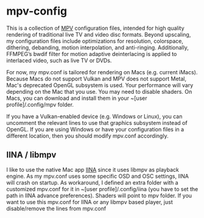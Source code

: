 # mpv-config

This is a collection of [MPV](https://github.com/mpv-player/mpv) configuration files, intended for high quality rendering of traditional live TV and video disc formats. Beyond upscaling, my configuration files include optimizations for resolution, colorspace, dithering, debanding, motion interpolation, and anti-ringing. Additionally, FFMPEG’s bwdif filter for motion adaptive deinterlacing is applied to interlaced video, such as live TV or DVDs.

For now, my mpv.conf is tailored for rendering on Macs (e.g. current iMacs). Because Macs do not support Vulkan and MPV does not support Metal, Mac's deprecated OpenGL subsystem is used. Your performance will vary depending on the Mac that you use. You may need to disable shaders. On Macs, you can download and install them in your ~[user profile]/.config/mpv folder.

If you have a Vulkan-enabled device (e.g. Windows or Linux), you can uncomment the relevant lines to use that graphics subsystem instead of OpenGL. If you are using Windows or have your configuration files in a different location, then you should modify mpv.conf accordingly.

## IINA / libmpv
I like to use the native Mac app [IINA](https://github.com/iina/iina) since it uses libmpv as playback engine. As my mpv.conf uses some specific OSD and OSC settings, IINA will crash on startup. As workaround, I defined an extra folder with a customized mpv.conf for it in ~[user profile]/.config/iina (you have to set the path in IINA advance preferences). Shaders will point to mpv folder. If you want to use this mpv.conf for IINA or any libmpv based player, just disable/remove the lines from mpv.conf
